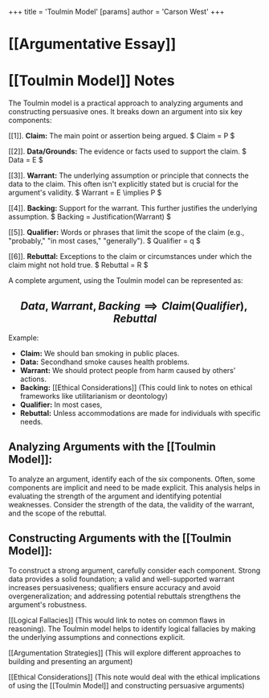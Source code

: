 +++
 title = 'Toulmin Model'
[params]
	author = 'Carson West'
+++
# [[Argumentative Essay]]
# [[Toulmin Model]] Notes

The Toulmin model is a practical approach to analyzing arguments and constructing persuasive ones. It breaks down an argument into six key components:

[[1]]. **Claim:** The main point or assertion being argued.   $ Claim = P $ 

[[2]]. **Data/Grounds:** The evidence or facts used to support the claim.  $ Data = E $ 

[[3]]. **Warrant:** The underlying assumption or principle that connects the data to the claim. This often isn't explicitly stated but is crucial for the argument's validity.   $ Warrant =  E \implies P $ 

[[4]]. **Backing:**  Support for the warrant.  This further justifies the underlying assumption.  $ Backing = Justification(Warrant) $ 

[[5]]. **Qualifier:** Words or phrases that limit the scope of the claim (e.g., "probably," "in most cases," "generally").  $ Qualifier = q $ 

[[6]]. **Rebuttal:**  Exceptions to the claim or circumstances under which the claim might not hold true.  $ Rebuttal = R $ 


A complete argument, using the Toulmin model can be represented as:

##  $$  Data, Warrant, Backing \implies Claim (Qualifier), Rebuttal  $$  
Example:

* **Claim:**  We should ban smoking in public places.
* **Data:**  Secondhand smoke causes health problems.
* **Warrant:**  We should protect people from harm caused by others’ actions.
* **Backing:** [[Ethical Considerations]] (This could link to notes on ethical frameworks like utilitarianism or deontology)
* **Qualifier:**  In most cases, 
* **Rebuttal:**  Unless accommodations are made for individuals with specific needs.


## Analyzing Arguments with the [[Toulmin Model]]:

To analyze an argument, identify each of the six components.  Often, some components are implicit and need to be made explicit.  This analysis helps in evaluating the strength of the argument and identifying potential weaknesses.  Consider the strength of the data, the validity of the warrant, and the scope of the rebuttal.


## Constructing Arguments with the [[Toulmin Model]]:

To construct a strong argument, carefully consider each component. Strong data provides a solid foundation; a valid and well-supported warrant increases persuasiveness; qualifiers ensure accuracy and avoid overgeneralization; and addressing potential rebuttals strengthens the argument's robustness.


[[Logical Fallacies]]  (This would link to notes on common flaws in reasoning).  The Toulmin model helps to identify logical fallacies by making the underlying assumptions and connections explicit.

[[Argumentation Strategies]] (This will explore different approaches to building and presenting an argument)

[[Ethical Considerations]] (This note would deal with the ethical implications of using the [[Toulmin Model]] and constructing persuasive arguments)
